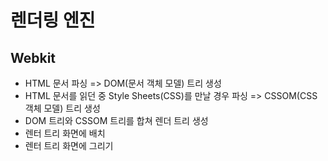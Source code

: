 # 렌더링 엔진
## Webkit
 - HTML 문서 파싱 => DOM(문서 객체 모델) 트리 생성
 - HTML 문서를 읽던 중 Style Sheets(CSS)를 만날 경우 파싱 => CSSOM(CSS 객체 모델) 트리 생성
 - DOM 트리와 CSSOM 트리를 합쳐 렌더 트리 생성
 - 렌터 트리 화면에 배치
 - 렌터 트리 화면에 그리기